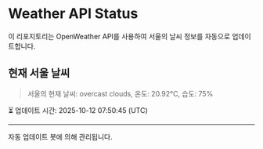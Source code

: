 
# Weather API Status

이 리포지토리는 OpenWeather API를 사용하여 서울의 날씨 정보를 자동으로 업데이트합니다.

## 현재 서울 날씨
> 서울의 현재 날씨: overcast clouds, 온도: 20.92°C, 습도: 75%

⏳ 업데이트 시간: 2025-10-12 07:50:45 (UTC)

---
자동 업데이트 봇에 의해 관리됩니다.
